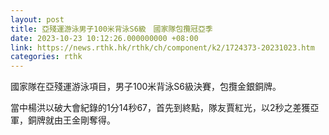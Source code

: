 ```yaml
---
layout: post
title: 亞殘運游泳男子100米背泳S6級　國家隊包攬冠亞季
date: 2023-10-23 10:12:26.000000000 +08:00
link: https://news.rthk.hk/rthk/ch/component/k2/1724373-20231023.htm
categories: rthk
---
```


國家隊在亞殘運游泳項目，男子100米背泳S6級決賽，包攬金銀銅牌。

當中楊洪以破大會紀錄的1分14秒67，首先到終點，隊友賈紅光，以2秒之差獲亞軍，銅牌就由王金剛奪得。
